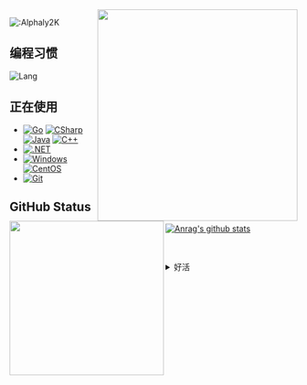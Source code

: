 <img align="right" src="https://static.wikia.nocookie.net/typemoon/images/f/fb/BerserkerCC.png/revision/latest/scale-to-width-down/400?cb=20141229150146" width="350" height="370"/>

![:Alphaly2K](https://count.getloli.com/get/@Alphaly2K?theme=gelbooru)
## 编程习惯
![Lang](https://github-readme-stats.vercel.app/api/top-langs/?username=Alphaly2K&layout=compact)

<img src="https://cloud.alphaly.net/api/v3/file/get/6/Ilya_saber_lily.png?sign=764cvLECClGs0CyoC8lLTlLyNgYhAOKCmLo9gOuxm_8%3D%3A0" align="left" width="270"/>

## 正在使用
- [![Go](https://img.shields.io/badge/-Go-00ACD7?style=flat-square&logo=Go&logoColor=fff)](https://golang.org) [![CSharp](https://img.shields.io/badge/C%23-0B9E0B.svg?style=flat-square&logo=csharp&logoColor=fff)](https://docs.microsoft.com/en-us/dotnet/csharp/) [![Java](https://img.shields.io/badge/Java-E61F24.svg?style=flat-square&logo=java&logoColor=fff)](https://www.java.com) [![C++](https://img.shields.io/badge/C++-649ad2.svg?style=flat-square&logo=cplusplus&logoColor=fff)](https://www.cplusplus.com/)
- [![.NET](https://img.shields.io/badge/.Net-512BD4.svg?style=flat-square&logo=dotnet&logoColor=white)](https://dotnet.microsoft.com/)
- [![Windows](https://img.shields.io/badge/Windows11-0078d7?style=flat-square&logo=windows&logoColor=fff)](https://blogs.windows.com/)  [![CentOS](https://img.shields.io/badge/-CentOS-262474?logo=centos&style=flat-square)](https://www.centos.org/)
- [![Git](https://img.shields.io/badge/-Git-f05032?style=flat-square&logo=git&logoColor=white)](https://git-scm.com/)

## GitHub Status
[![Anrag's github stats](https://github-readme-stats.vercel.app/api?username=alphaly2k)](https://github.com/anuraghazra/github-readme-stats)

<br/>
<br/>
<details>
<summary>好活</summary>
<p>
  <img src="https://static.wikia.nocookie.net/typemoon/images/8/8d/FGO_Saber.png/revision/latest/thumbnail-down/width/200/height/200?cb=20210402045042" width="60"/>
  <img src="https://static.wikia.nocookie.net/typemoon/images/5/5e/FGO_Archer.png/revision/latest/scale-to-width-down/142?cb=20210402045118" width="60"/>
  <img src="https://static.wikia.nocookie.net/typemoon/images/f/f7/FGO_Lancer.png/revision/latest/thumbnail-down/width/200/height/200?cb=20210402045007" width="60"/>
  <img src="https://static.wikia.nocookie.net/typemoon/images/e/e6/FGO_Berserker.png/revision/latest/thumbnail-down/width/200/height/200?cb=20210402045004" width="60"/>
  <img src="https://static.wikia.nocookie.net/typemoon/images/8/8d/FGO_Caster.png/revision/latest/scale-to-width-down/142?cb=20210407031405" width="60"/>
  <img src="https://static.wikia.nocookie.net/typemoon/images/f/f5/FGO_Rider.png/revision/latest/thumbnail-down/width/200/height/200?cb=20210402045127" width="60"/>
  <img src="https://static.wikia.nocookie.net/typemoon/images/0/0c/FGO_Assassin.png/revision/latest/thumbnail-down/width/200/height/200?cb=20210402044950" width="60"/>
  <img src="https://static.wikia.nocookie.net/typemoon/images/a/a6/FGO_Ruler.png/revision/latest/thumbnail-down/width/200/height/200?cb=20210402045121" width="60"/>
  <img src="https://static.wikia.nocookie.net/typemoon/images/f/f7/FGO_Avenger.png/revision/latest/thumbnail-down/width/200/height/200?cb=20210402045124" width="60"/>
  <img src="https://static.wikia.nocookie.net/typemoon/images/d/d4/FGO_Mooncancer.png/revision/latest/thumbnail-down/width/200/height/200?cb=20210402045015" width="60"/>
  <img src="https://static.wikia.nocookie.net/typemoon/images/c/cc/FGO_Foreigner.png/revision/latest/thumbnail-down/width/200/height/200?cb=20210402045115" width="60"/>
  <img src="https://static.wikia.nocookie.net/typemoon/images/9/90/FGO_Shielder.png/revision/latest/thumbnail-down/width/200/height/200?cb=20210402043838" width="60"/>
  <img src="https://static.wikia.nocookie.net/typemoon/images/9/9c/FGO_Beast.png/revision/latest/thumbnail-down/width/200/height/200?cb=20200417192333" width="60"/>
</p>
